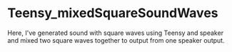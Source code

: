 # Teensy_mixedSquareSoundWaves
Here, I've generated sound with square waves using Teensy and speaker and mixed two square waves together to output from one speaker output.
